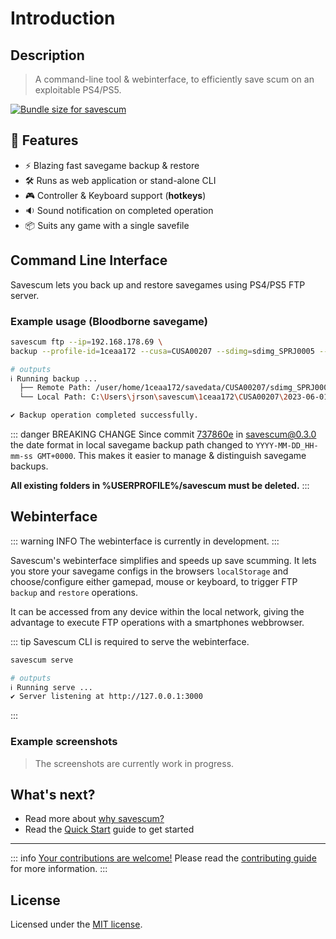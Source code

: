 # Introduction

## Description

>  A command-line tool & webinterface, to efficiently save scum on an exploitable PS4/PS5.

<a href="https://pkg-size.dev/savescum"><img src="https://pkg-size.dev/badge/bundle/1528" title="Bundle size for savescum"></a>

## 🎯 Features

- ⚡ Blazing fast savegame backup & restore
- 🛠️ Runs as web application or stand-alone CLI
- 🎮 Controller & Keyboard support (__hotkeys__)
- 🔉 Sound notification on completed operation
- 📦 Suits any game with a single savefile

## Command Line Interface

Savescum lets you back up and restore savegames using PS4/PS5 FTP server.

### Example usage (Bloodborne savegame)

```sh
savescum ftp --ip=192.168.178.69 \
backup --profile-id=1ceaa172 --cusa=CUSA00207 --sdimg=sdimg_SPRJ0005 --debug

# outputs
ℹ Running backup ...
  ├── Remote Path: /user/home/1ceaa172/savedata/CUSA00207/sdimg_SPRJ0005
  └── Local Path: C:\Users\jrson\savescum\1ceaa172\CUSA00207\2023-06-01_00-04-44\sdimg_SPRJ0005

✔ Backup operation completed successfully.
```

::: danger BREAKING CHANGE
Since commit [737860e](https://github.com/jrson83/savescum/commit/188a70be23891cf118828128f067fcbbc4261d55) in savescum@0.3.0 the date format in local savegame backup path changed to `YYYY-MM-DD_HH-mm-ss GMT+0000`. This makes it easier to manage & distinguish savegame backups.

**All existing folders in %USERPROFILE%/savescum must be deleted.**
:::

## Webinterface

::: warning INFO
The webinterface is currently in development.
:::

Savescum's webinterface simplifies and speeds up save scumming. It lets you store your savegame configs in the browsers `localStorage` and choose/configure either gamepad, mouse or keyboard, to trigger FTP `backup` and `restore` operations.

It can be accessed from any device within the local network, giving the advantage to execute FTP operations with a smartphones webbrowser.

::: tip
Savescum CLI is required to serve the webinterface.

```sh
savescum serve

# outputs
ℹ Running serve ...
✔ Server listening at http://127.0.0.1:3000
```
:::

### Example screenshots

> The screenshots are currently work in progress.

## What's next?

- Read more about [why savescum?](/guide/why-savescum)
- Read the [Quick Start](/guide/quick-start) guide to get started

---

::: info
<ins>Your contributions are welcome!</ins> Please read the [contributing guide](https://github.com/jrson83/savescum/blob/main/CONTRIBUTING.md) for more information.
:::

## License

Licensed under the [MIT license](https://github.com/jrson83/ps4-savescum/blob/main/LICENSE).
